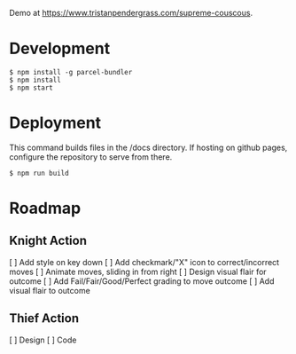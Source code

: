 Demo at https://www.tristanpendergrass.com/supreme-couscous.

# Development

```
$ npm install -g parcel-bundler
$ npm install
$ npm start
```

# Deployment

This command builds files in the /docs directory. If hosting on github pages, configure the repository to serve from there.

```
$ npm run build
```

# Roadmap

## Knight Action

[ ] Add style on key down
[ ] Add checkmark/"X" icon to correct/incorrect moves
[ ] Animate moves, sliding in from right
[ ] Design visual flair for outcome
[ ] Add Fail/Fair/Good/Perfect grading to move outcome
[ ] Add visual flair to outcome

## Thief Action

[ ] Design
[ ] Code
